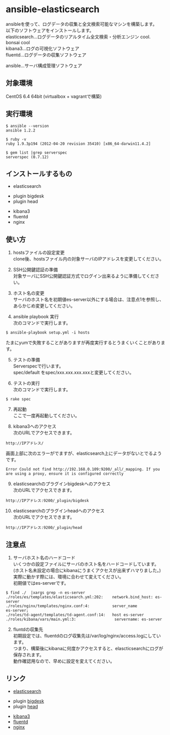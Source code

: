 ansible-elasticsearch
=====================

ansibleを使って、ログデータの収集と全文検索可能なマシンを構築します。  
以下のソフトウェアをインストールします。  
elasticsearch…ログデータのリアルタイム全文検索・分析エンジン  cool. bonsai cool  
kibana3…ログの可視化ソフトウェア  
fluentd…ログデータの収集ソフトウェア  

ansible...サーバ構成管理ソフトウェア  

対象環境
-----
CentOS 6.4 64bit   (virtualbox + vagrantで構築)

実行環境
-----
	$ ansible --version  
	ansible 1.2.2

	$ ruby -v  
	ruby 1.9.3p194 (2012-04-20 revision 35410) [x86_64-darwin11.4.2]

	$ gem list |grep serverspec  
	serverspec (0.7.12)

インストールするもの
------
+ elasticsearch  
 - plugin bigdesk  
 - plugin head  
+ kibana3
+ fluentd
+ nginx

使い方
-----
1. hostsファイルの設定変更  
clone後、hostsファイル内の対象サーバのIPアドレスを変更してください。

2. SSH公開鍵認証の準備  
対象サーバにSSH公開鍵認証方式でログイン出来るように準備してください。

3. ホスト名の変更  
サーバのホスト名を初期値es-server以外にする場合は、注意点1を参照し、  
あらかじめ変更してください。

4. ansible playbook 実行  
次のコマンドで実行します。  
```
$ ansible-playbook setup.yml -i hosts  
```

たまにyumで失敗することがありますが再度実行するとうまくいくことがあります。

5. テストの準備  
Serverspecで行います。  
spec/default をspec/xxx.xxx.xxx.xxxと変更してください。

6. テストの実行  
次のコマンドで実行します。  
```
$ rake spec
```

7. 再起動  
ここで一度再起動してください。

8. kibana3へのアクセス  
次のURLでアクセスできます。  
```
http://IPアドレス/  
```

画面上部に次のエラーがでますが、elasticsearch上にデータがないとでるようです。  
```
Error Could not find http://192.168.0.109:9200/_all/_mapping. If you are using a proxy, ensure it is configured correctly
```

9. elasticsearchのプラグインbigdeskへのアクセス  
次のURLでアクセスできます。  
```
http://IPアドレス:9200/_plugin/bigdesk  
```

10. elasticsearchのプラグインheadへのアクセス  
次のURLでアクセスできます。  
```	
http://IPアドレス:9200/_plugin/head  
```

注意点
-----
1. サーバホスト名のハードコード  
いくつかの設定ファイルにサーバのホスト名をハードコードしています。  
(ホスト名未設定の場合にkibanaにうまくアクセスが出来ずハマりました。)  
実際に動かす際には、環境に合わせて変えてください。  
初期値ではes-serverです。  
```
$ find ./  |xargs grep -n es-server  
./roles/es/templates/elasticsearch.yml:202:    network.bind_host: es-server  
./roles/nginx/templates/nginx.conf:4:          server_name           es-server;  
./roles/td-agent/templates/td-agent.conf:14:   host es-server  
./roles/kibana/vars/main.yml:3:                 servername: es-server  
```

2. fluntdの収集先  
初期設定では、fluentdのログ収集先は/var/log/nginx/access.logにしています。  
つまり、構築後にkibanaに何度かアクセスすると、elascticsearchにログが保存されます。  
動作確認用なので、早めに設定を変えてください。  

リンク
-----
+ [elasticsearch](http://www.elasticsearch.org/)
 - plugin [bigdesk](https://github.com/lukas-vlcek/bigdesk/)
 - plugin [head](http://mobz.github.io/elasticsearch-head/)
+ [kibana3](http://three.kibana.org/)
+ [fluentd](http://fluentd.org/)
+ [nginx](http://nginx.org/ja/)
